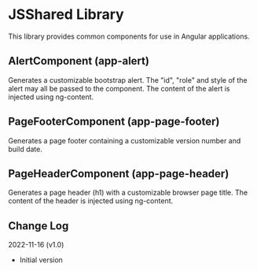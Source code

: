 # JSShared Library

This library provides common components for use in Angular applications.

## AlertComponent (app-alert)
Generates a customizable bootstrap alert. The "id", "role" and style of the alert may all be passed to the component. The content of the alert is injected using ng-content.

## PageFooterComponent (app-page-footer)
Generates a page footer containing a customizable version number and build date.

## PageHeaderComponent (app-page-header)
Generates a page header (h1) with a customizable browser page title. The content of the header is injected using ng-content.

## Change Log

2022-11-16 (v1.0)

- Initial version